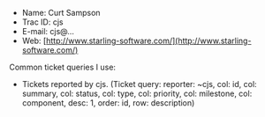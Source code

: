 - Name: Curt Sampson
- Trac ID: cjs 
- E-mail: cjs@… 
- Web: [http://www.starling-software.com/](http://www.starling-software.com/)


Common ticket queries I use:

- Tickets reported by cjs. (Ticket query: reporter: \~cjs, col: id, col: summary, col: status, col: type, col: priority, col: milestone, col: component, desc: 1, order: id, row: description)